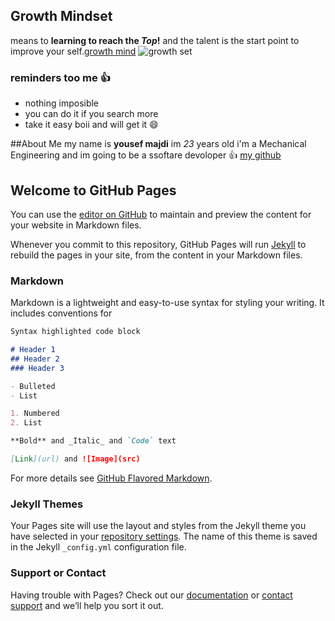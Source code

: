 
## Growth Mindset
means to **learning to reach the *Top*!** and the talent is the start point to improve your self.[growth mind](https://www.atlassian.com/blog/inside-atlassian/growth-mindset) ![growth set](https://www.google.com/imgres?imgurl=https%3A%2F%2Fwww.philosophytalk.org%2Fsites%2Fdefault%2Ffiles%2Ffield%2Fimage%2Fout-of-your-mind.jpg&imgrefurl=https%3A%2F%2Fwww.philosophytalk.org%2Fshows%2Fmystery-mind&tbnid=GHgXFmK6xampfM&vet=12ahUKEwjV0oDa17LnAhXXdlAKHYNGA-4QMygJegUIARCYAg..i&docid=ynpNRnuUZWuYwM&w=1100&h=619&q=mind&ved=2ahUKEwjV0oDa17LnAhXXdlAKHYNGA-4QMygJegUIARCYAg)
### reminders too me :thumbsup:
- nothing imposible
- you can do it if you search more
- take it easy boii and will get it :smile:

##About Me
my name is **yousef majdi** im *23* years old i'm a Mechanical Engineering and  im going to be a ssoftare devoloper :thumbsup: [my github](https://github.com/yousef-97)


## Welcome to GitHub Pages

You can use the [editor on GitHub](https://github.com/yousef-97/learning-journal/edit/master/README.md) to maintain and preview the content for your website in Markdown files.

Whenever you commit to this repository, GitHub Pages will run [Jekyll](https://jekyllrb.com/) to rebuild the pages in your site, from the content in your Markdown files.

### Markdown

Markdown is a lightweight and easy-to-use syntax for styling your writing. It includes conventions for

```markdown
Syntax highlighted code block

# Header 1
## Header 2
### Header 3

- Bulleted
- List

1. Numbered
2. List

**Bold** and _Italic_ and `Code` text

[Link](url) and ![Image](src)
```

For more details see [GitHub Flavored Markdown](https://guides.github.com/features/mastering-markdown/).

### Jekyll Themes

Your Pages site will use the layout and styles from the Jekyll theme you have selected in your [repository settings](https://github.com/yousef-97/learning-journal/settings). The name of this theme is saved in the Jekyll `_config.yml` configuration file.

### Support or Contact

Having trouble with Pages? Check out our [documentation](https://help.github.com/categories/github-pages-basics/) or [contact support](https://github.com/contact) and we’ll help you sort it out.
